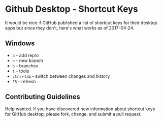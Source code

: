 # Github Desktop - Shortcut Keys

It would be nice if GitHub published a list of shortcut keys for their desktop apps but since they don't, here's what works as of 2017-04-24.

## Windows
- `a` - add repro
- `n` - new branch
- `b` - branches
- `t` - tools
- `ctrl`+`tab` - switch between changes and history
- `F5` - refresh

## Contributing Guidelines

Help wanted.  If you have discovered new information about shortcut keys for GitHub desktop, please fork, change, and submit a pull request.
